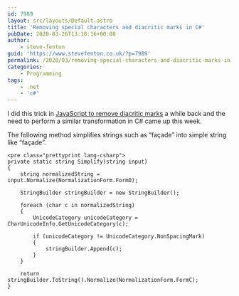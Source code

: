 ```yaml
---
id: 7989
layout: src/layouts/Default.astro
title: 'Removing special characters and diacritic marks in C#'
pubDate: 2020-03-26T13:18:16+00:00
author:
    - steve-fenton
guid: 'https://www.stevefenton.co.uk/?p=7989'
permalink: /2020/03/removing-special-characters-and-diacritic-marks-in-c/
categories:
    - Programming
tags:
    - .net
    - 'c#'
---
```


I did this trick in [JavaScript to remove diacritic marks](https://www.stevefenton.co.uk/2019/09/simplify-strings-for-comparison-by-removing-special-characters-and-diacritic-marks/) a while back and the need to perform a similar transformation in C# came up this week.

The following method simplifies strings such as “façade” into simple string like “façade”.

```
<pre class="prettyprint lang-csharp">
private static string Simplify(string input) 
{
    string normalizedString = input.Normalize(NormalizationForm.FormD);
  
    StringBuilder stringBuilder = new StringBuilder();

    foreach (char c in normalizedString)
    {
        UnicodeCategory unicodeCategory = CharUnicodeInfo.GetUnicodeCategory(c);
      
        if (unicodeCategory != UnicodeCategory.NonSpacingMark)
        {
            stringBuilder.Append(c);
        }
    }

    return stringBuilder.ToString().Normalize(NormalizationForm.FormC);
}
```
